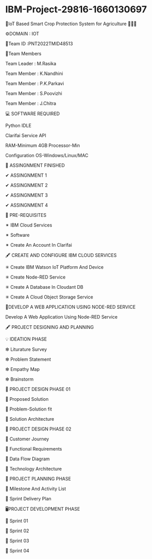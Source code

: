 # IBM-Project-29816-1660130697
🌾IoT Based Smart Crop Protection System for Agriculture 👩‍🌾📱

⚙DOMAIN : IOT

📌Team ID :PNT2022TMID48513

👤Team Members

Team Leader : M.Rasika

Team Member : K.Nandhini

Team Member : P.K.Parkavi

Team Member : S.Poovizhi

Team Member : J.Chitra

💻 SOFTWARE REQUIRED

Python IDLE

Clarifai Service API

RAM-Minimum 4GB Processor-Min

Configuration OS-Windows/Linux/MAC

📄 ASSINGNMENT FINISHED

✔ ASSINGNMENT 1

✔ ASSINGNMENT 2

✔ ASSINGNMENT 3

✔ ASSINGNMENT 4

📌 PRE-REQUISITES

✴ IBM Cloud Services

✴ Software

✴ Create An Account In Clarifai

🖋 CREATE AND CONFIGURE IBM CLOUD SERVICES

✳ Create IBM Watson IoT Platform And Device

✳ Create Node-RED Service

✳ Create A Database In Cloudant DB

✳ Create A Cloud Object Storage Service

📝DEVELOP A WEB APPLICATION USING NODE-RED SERVICE

Develop A Web Application Using Node-RED Service

🖋 PROJECT DESIGNING AND PLANNING

💡 IDEATION PHASE

❇ Liturature Survey

❇ Problem Statement

❇ Empathy Map

❇ Brainstorm

📎 PROJECT DESIGN PHASE 01

🔷 Proposed Solution

🔷 Problem-Solution fit

🔷 Solution Architecture

📎 PROJECT DESIGN PHASE 02

💠 Customer Journey

💠 Functional Requirements

💠 Data Flow Diagram

💠 Technology Architecture

📃 PROJECT PLANNING PHASE

🔘 Milestone And Activity List

🔘 Sprint Delivery Plan

🖥PROJECT DEVELOPMENT PHASE

🔲 Sprint 01

🔲 Sprint 02

🔲 Sprint 03

🔲 Sprint 04

